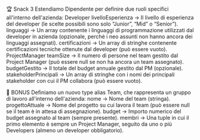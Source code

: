 🏆 Snack 3
Estendiamo Dipendente per definire due ruoli specifici all'interno dell'azienda:
Developer
livelloEsperienza → Il livello di esperienza del developer (le scelte possibili sono solo “Junior”, “Mid” o “Senior”).
linguaggi → Un array contenente i linguaggi di programmazione utilizzati dal developer in azienda (opzionale, perché i neo assunti non hanno ancora dei linguaggi assegnati).
certificazioni → Un array di stringhe contenente certificazioni tecniche ottenute dal developer (può essere vuoto).
ProjectManager
teamSize → Il numero di persone nel team gestito dal Project Manager (può essere null se non ha ancora un team assegnato).
budgetGestito → Il totale del budget annuale gestito dal PM (opzionale).
stakeholderPrincipali → Un array di stringhe con i nomi dei principali stakeholder con cui il PM collabora (può essere vuoto).

🎯 BONUS
Definiamo un nuovo type alias Team, che rappresenta un gruppo di lavoro all'interno dell'azienda:
nome → Nome del team (stringa).
progettoAttuale → Nome del progetto su cui lavora il team (può essere null se il team è in attesa di assegnazione).
budget → Importo numerico del budget assegnato al team (sempre presente).
membri → Una tuple in cui il primo elemento è sempre un Project Manager, seguito da uno o più Developers (almeno un developer obbligatorio).
